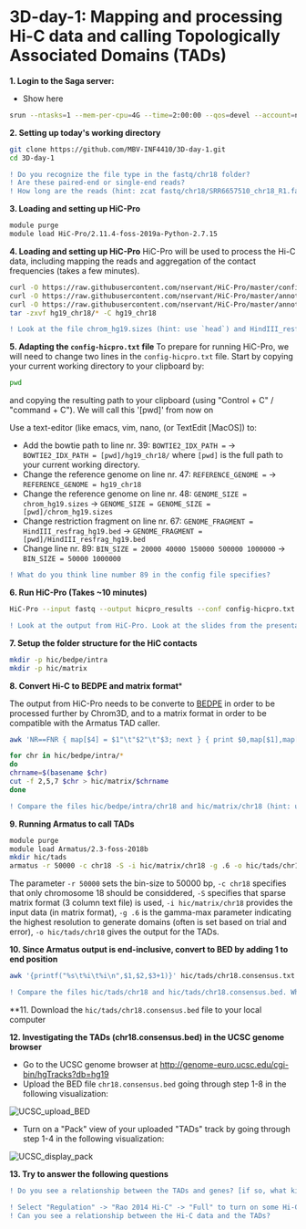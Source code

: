 # 3D-day-1: Mapping and processing Hi-C data and calling Topologically Associated Domains (TADs)
**1. Login to the Saga server:**
- Show here
```bash
srun --ntasks=1 --mem-per-cpu=4G --time=2:00:00 --qos=devel --account=nn9987k --pty bash -i
```

**2. Setting up today's working directory**
```bash
git clone https://github.com/MBV-INF4410/3D-day-1.git
cd 3D-day-1
```

```diff
! Do you recognize the file type in the fastq/chr18 folder?
! Are these paired-end or single-end reads?
! How long are the reads (hint: zcat fastq/chr18/SRR6657510_chr18_R1.fastq.gz | head)
```

**3. Loading and setting up HiC-Pro**
```bash
module purge
module load HiC-Pro/2.11.4-foss-2019a-Python-2.7.15
```
**4. Loading and setting up HiC-Pro** 
HiC-Pro will be used to process the Hi-C data, including mapping the reads and aggregation of the contact frequencies (takes a few minutes).
```bash
curl -O https://raw.githubusercontent.com/nservant/HiC-Pro/master/config-hicpro.txt
curl -O https://raw.githubusercontent.com/nservant/HiC-Pro/master/annotation/chrom_hg19.sizes
curl -O https://raw.githubusercontent.com/nservant/HiC-Pro/master/annotation/HindIII_resfrag_hg19.bed
tar -zxvf hg19_chr18/* -C hg19_chr18
```
```diff
! Look at the file chrom_hg19.sizes (hint: use `head`) and HindIII_resfrag_hg19.bed. Can you guess what these two files contain?
```


**5. Adapting the `config-hicpro.txt` file**
To prepare for running HiC-Pro, we will need to change two lines in the `config-hicpro.txt` file. 
Start by copying your current working directory to your clipboard by:
```bash
pwd
```
and copying the resulting path to your clipboard (using "Control + C" / "command + C"). We will call this '[pwd]' from now on

Use a text-editor (like emacs, vim, nano, (or TextEdit [MacOS]) to:
- Add the bowtie path to line nr. 39: `BOWTIE2_IDX_PATH =` -> `BOWTIE2_IDX_PATH = [pwd]/hg19_chr18/` where `[pwd]` is the full path to your current working directory.
- Change the reference genome on line nr. 47: `REFERENCE_GENOME =` -> `REFERENCE_GENOME = hg19_chr18`
- Change the reference genome on line nr. 48: `GENOME_SIZE = chrom_hg19.sizes` -> `GENOME_SIZE = GENOME_SIZE = [pwd]/chrom_hg19.sizes`
- Change restriction fragment on line nr. 67: `GENOME_FRAGMENT = HindIII_resfrag_hg19.bed` -> `GENOME_FRAGMENT = [pwd]/HindIII_resfrag_hg19.bed`
- Change line nr. 89: `BIN_SIZE = 20000 40000 150000 500000 1000000` -> `BIN_SIZE = 50000 1000000`

```diff
! What do you think line number 89 in the config file specifies?
```

**6. Run HiC-Pro (Takes ~10 minutes)**
```bash
HiC-Pro --input fastq --output hicpro_results --conf config-hicpro.txt
```
```diff
! Look at the output from HiC-Pro. Look at the slides from the presentation to see if you can understand what is happening
```

**7. Setup the folder structure for the HiC contacts**
```bash
mkdir -p hic/bedpe/intra
mkdir -p hic/matrix
```

**8. Convert Hi-C to BEDPE and matrix format***

The output from HiC-Pro needs to be converte to [BEDPE](https://bedtools.readthedocs.io/en/latest/content/general-usage.html#bedpe-format) in order to be processed further by Chrom3D, and to a matrix format in order to be compatible with the Armatus TAD caller.
```bash
awk 'NR==FNR { map[$4] = $1"\t"$2"\t"$3; next } { print $0,map[$1],map[$2] }' hicpro_results/hic_results/matrix/chr18/raw/50000/chr18_50000_abs.bed hicpro_results/hic_results/matrix/chr18/raw/50000/chr18_50000.matrix  | awk '$4==$7' | awk '{print $4"\t"$5"\t"$6"\t"$7"\t"$8"\t"$9"\t"$3}' > hic/bedpe/intra/chr18

for chr in hic/bedpe/intra/*
do
chrname=$(basename $chr)
cut -f 2,5,7 $chr > hic/matrix/$chrname
done
```
```diff
! Compare the files hic/bedpe/intra/chr18 and hic/matrix/chr18 (hint: use `head`). What is the difference?
```

**9. Running Armatus to call TADs**
```bash
module purge
module load Armatus/2.3-foss-2018b
mkdir hic/tads
armatus -r 50000 -c chr18 -S -i hic/matrix/chr18 -g .6 -o hic/tads/chr18
```
The parameter `-r 50000` sets the bin-size to 50000 bp,  `-c chr18` specifies that only chromosome 18 should be considdered, `-S` specifies that sparse matrix format (3 column text file) is used, `-i hic/matrix/chr18` provides the input data (in matrix format), `-g .6` is the gamma-max parameter indicating the highest resolution to generate domains (often is set based on trial and error), `-o hic/tads/chr18` gives the output for the TADs.

**10. Since Armatus output is end-inclusive, convert to BED by adding 1 to end position**
```bash
awk '{printf("%s\t%i\t%i\n",$1,$2,$3+1)}' hic/tads/chr18.consensus.txt > hic/tads/chr18.consensus.bed
```
```diff
! Compare the files hic/tads/chr18 and hic/tads/chr18.consensus.bed. What is the difference?
```

**11. Download the `hic/tads/chr18.consensus.bed` file to your local computer

**12. Investigating the TADs (chr18.consensus.bed) in the UCSC genome browser**
- Go to the UCSC genome browser at  http://genome-euro.ucsc.edu/cgi-bin/hgTracks?db=hg19
- Upload the BED file `chr18.consensus.bed` going through step 1-8 in the following visualization:

![UCSC_upload_BED](https://user-images.githubusercontent.com/5373069/100238933-1066af00-2f31-11eb-93d1-3945f8879dd6.png)

- Turn on a "Pack" view of your uploaded "TADs" track by going through step 1-4 in the following visualization:

![UCSC_display_pack](https://user-images.githubusercontent.com/5373069/100244151-e9ab7700-2f36-11eb-9196-5f7262582f50.png)


**13. Try to answer the following questions**
```diff
! Do you see a relationship between the TADs and genes? [if so, what kind(s) of relationship(s)]?
```

```diff
! Select "Regulation" -> "Rao 2014 Hi-C" -> "Full" to turn on some Hi-C data visualization. 
! Can you see a relationship between the Hi-C data and the TADs?
```
